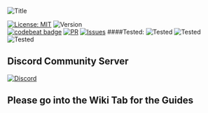 ![Title](https://github.com/eliteSchwein/mooncord/blob/master/images/github-title.png)

[![License: MIT](https://img.shields.io/badge/License-MIT-blue.svg)](https://opensource.org/licenses/MIT)
![Version](https://img.shields.io/github/package-json/v/eliteschwein/mooncord)
<br>
[![codebeat badge](https://codebeat.co/badges/a9c514a4-8736-46e0-90c8-d097345589d1)](https://codebeat.co/projects/github-com-eliteschwein-mooncord-master)
[![PR](https://img.shields.io/github/issues-pr/eliteschwein/mooncord)](https://github.com/eliteSchwein/mooncord/pulls)
[![Issues](https://img.shields.io/github/issues/eliteschwein/mooncord)](https://github.com/eliteSchwein/mooncord/issues)
####Tested:
![Tested](https://img.shields.io/badge/rpi-4-brightgreen)
![Tested](https://img.shields.io/badge/rpi-Zero%202W-brightgreen)
![Tested](https://img.shields.io/badge/odroid-c4-brightgreen)

## Discord Community Server

[![Discord](https://img.shields.io/discord/865168027652456448)](https://discord.gg/TdxUZFZtVa)

## Please go into the Wiki Tab for the Guides
